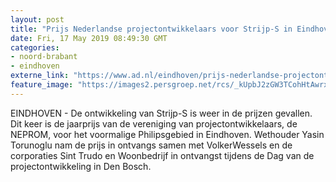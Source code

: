 ```yaml
---
layout: post
title: "Prijs Nederlandse projectontwikkelaars voor Strijp-S in Eindhoven"
date: Fri, 17 May 2019 08:49:30 GMT
categories: 
- noord-brabant 
- eindhoven 
externe_link: "https://www.ad.nl/eindhoven/prijs-nederlandse-projectontwikkelaars-voor-strijp-s-in-eindhoven~a10025a9/"
feature_image: "https://images2.persgroep.net/rcs/_kUpbJ2zGW3TCohHtAwrxc6M_JQ/diocontent/140023774/_fitwidth/400/?appId=21791a8992982cd8da851550a453bd7f&quality=0.7"
---
```


EINDHOVEN - De ontwikkeling van Strijp-S is weer in de prijzen gevallen. Dit keer is de jaarprijs van de vereniging van projectontwikkelaars, de NEPROM, voor het voormalige Philipsgebied in Eindhoven. Wethouder Yasin Torunoglu nam de prijs in ontvangs samen met VolkerWessels en de corporaties Sint Trudo en Woonbedrijf in ontvangst tijdens de Dag van de projectontwikkeling in Den Bosch.
